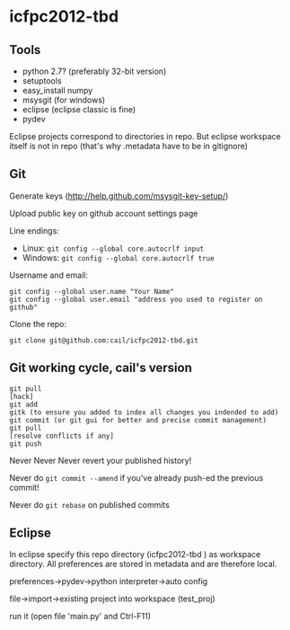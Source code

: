 # icfpc2012-tbd #

## Tools ##

- python 2.7? (preferably 32-bit version)
- setuptools
- easy_install numpy
- msysgit (for windows)
- eclipse (eclipse classic is fine)
- pydev

Eclipse projects correspond to directories in repo.
But eclipse workspace itself is not in repo (that's why .metadata have to be in gitignore)

## Git ##

Generate keys (http://help.github.com/msysgit-key-setup/)

Upload public key on github account settings page

Line endings:

- Linux:   `git config --global core.autocrlf input`
- Windows:  `git config --global core.autocrlf true`

Username and email:

    git config --global user.name "Your Name"
    git config --global user.email "address you used to register on github"

Clone the repo:

    git clone git@github.com:cail/icfpc2012-tbd.git

## Git working cycle, cail's version ##

    git pull
    [hack]
    git add
    gitk (to ensure you added to index all changes you indended to add)
    git commit (or git gui for better and precise commit management)
    git pull
    [resolve conflicts if any]
    git push


Never Never Never revert your published history!

Never do `git commit --amend` if you've already push-ed the previous commit!

Never do `git rebase` on published commits

## Eclipse ##

In eclipse specify this repo directory (icfpc2012-tbd ) as workspace directory.
All preferences are stored in metadata and are therefore local.

preferences->pydev->python interpreter->auto config

file->import->existing project into workspace (test_proj)

run it (open file 'main.py' and Ctrl-F11)
